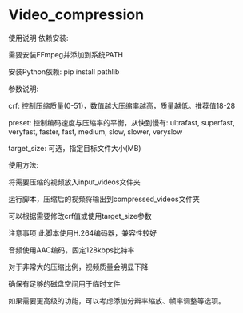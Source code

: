 # Video_compression
使用说明
依赖安装:

需要安装FFmpeg并添加到系统PATH

安装Python依赖: pip install pathlib

参数说明:

crf: 控制压缩质量(0-51)，数值越大压缩率越高，质量越低。推荐值18-28

preset: 控制编码速度与压缩率的平衡，从快到慢有: ultrafast, superfast, veryfast, faster, fast, medium, slow, slower, veryslow

target_size: 可选，指定目标文件大小(MB)

使用方法:

将需要压缩的视频放入input_videos文件夹

运行脚本，压缩后的视频将输出到compressed_videos文件夹

可以根据需要修改crf值或使用target_size参数

注意事项
此脚本使用H.264编码器，兼容性较好

音频使用AAC编码，固定128kbps比特率

对于非常大的压缩比例，视频质量会明显下降

确保有足够的磁盘空间用于临时文件

如果需要更高级的功能，可以考虑添加分辨率缩放、帧率调整等选项。
